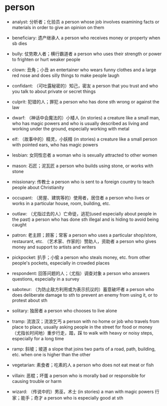 # person

- analyst: 分析者；化验员 a person whose job involves examining facts or materials in order to give an opinion on them
- beneficiary: 遗产继承人 a person who receives money or property when sb dies
- bully: 仗势欺人者；横行霸道者 a person who uses their strength or power to frighten or hurt weaker people
- clown: 丑角；小丑 an entertainer who wears funny clothes and a large red nose and does silly things to make people laugh
- confidant: （可吐露秘密的）知己，密友 a person that you trust and who you talk to about private or secret things
- culprit: 犯错的人；罪犯 a person who has done sth wrong or against the law
- dwarf: （神话中会魔法的）小矮人 (in stories) a creature like a small man, who has magic powers and who is usually described as living and working under the ground, especially working with metal
- elf: （故事中的）精灵，小妖精 (in stories) a creature like a small person with pointed ears, who has magic powers
- lesbian: 女同性恋者 a woman who is sexually attracted to other women
- mason: 石匠；泥瓦匠 a person who builds using stone, or works with stone
- missionary: 传教士 a person who is sent to a foreign country to teach people about Christianity
- occupant: （房屋、建筑等的）使用者，居住者 a person who lives or works in a particular house, room, building, etc.
- outlaw: （尤指过去的人）亡命徒，逃犯(used especially about people in the past) a person who has done sth illegal and is hiding to avoid being caught
- patron: 老主顾；顾客；常客 a person who uses a particular shop/store, restaurant, etc. （艺术家、作家的）赞助人，资助者 a person who gives money and support to artists and writers
- pickpocket: 扒手；小偷 a person who steals money, etc. from other people's pockets, especially in crowded places
- respondent: 回答问题的人；（尤指）调查对象 a person who answers questions, especially in a survey
- saboteur: （为防止敌方利用或为表示抗议的）蓄意破坏者 a person who does deliberate damage to sth to prevent an enemy from using it, or to protest about sth
- solitary: 独居者 a person who chooses to live alone

- tramp: 流浪汉；流浪乞丐 a person with no home or job who travels from place to place, usually asking people in the street for food or money （尤指长时间地）重步行走，踏，踩 to walk with heavy or noisy steps, especially for a long time
- ramp: 斜坡；坡道 a slope that joins two parts of a road, path, building, etc. when one is higher than the other

- vegetarian: 素食者；吃素的人 a person who does not eat meat or fish
- villain: 恶棍；坏蛋 a person who is morally bad or responsible for causing trouble or harm
- wizard: （传说中的）男巫，术士 (in stories) a man with magic powers 行家；能手；奇才 a person who is especially good at sth

